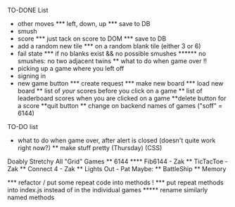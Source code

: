 TO-DONE List
* other moves
*** left, down, up
*** save to DB
* smush
* score
*** just tack on score to DOM
*** save to DB
* add a random new tile
*** on a random blank tile (either 3 or 6)
* fail state
*** if no blanks exist && no possible smushes
****** no smushes: no two adjacent twins
** what to do when game over !!
* picking up a game where you left off
* signing in
* new game button
*** create request
*** make new board
*** load new board
** list of *your* scores before you click on a game
** list of leaderboard scores when you are clicked on a game
**delete button for a score
**quit button
** change on backend names of games ("soff" = 6144)

TO-DO list
* what to do when game over, after alert is closed (doesn't quite work right now?) 
** make stuff pretty (Thursday) (CSS)


Doably Stretchy
All "Grid" Games
** 6144
**** Fib6144 - Zak
** TicTacToe - Zak
** Connect 4 - Zak
** Lights Out - Pat
Maybe:
** BattleShip
** Memory


*** refactor / put some repeat code into methods !
*** put repeat methods into index.js instead of in the individual games
***** rename similarly named methods
